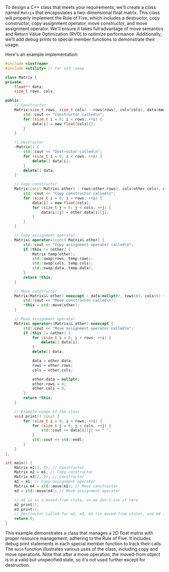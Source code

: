 To design a C++ class that meets your requirements, we'll create a class named `Matrix` that encapsulates a two-dimensional float matrix. This class will properly implement the Rule of Five, which includes a destructor, copy constructor, copy assignment operator, move constructor, and move assignment operator. We'll ensure it takes full advantage of move semantics and Return Value Optimization (RVO) to optimize performance. Additionally, we'll add debug prints to special member functions to demonstrate their usage.

Here's an example implementation:

```cpp
#include <iostream>
#include <utility> // For std::swap

class Matrix {
private:
    float** data;
    size_t rows, cols;

public:
    // Constructor
    Matrix(size_t rows, size_t cols) : rows(rows), cols(cols), data(new float*[rows]) {
        std::cout << "Constructor called\n";
        for (size_t i = 0; i < rows; ++i) {
            data[i] = new float[cols]{};
        }
    }

    // Destructor
    ~Matrix() {
        std::cout << "Destructor called\n";
        for (size_t i = 0; i < rows; ++i) {
            delete[] data[i];
        }
        delete[] data;
    }

    // Copy constructor
    Matrix(const Matrix& other) : rows(other.rows), cols(other.cols), data(new float*[other.rows]) {
        std::cout << "Copy constructor called\n";
        for (size_t i = 0; i < rows; ++i) {
            data[i] = new float[cols];
            for (size_t j = 0; j < cols; ++j) {
                data[i][j] = other.data[i][j];
            }
        }
    }

    // Copy assignment operator
    Matrix& operator=(const Matrix& other) {
        std::cout << "Copy assignment operator called\n";
        if (this != &other) {
            Matrix temp(other);
            std::swap(rows, temp.rows);
            std::swap(cols, temp.cols);
            std::swap(data, temp.data);
        }
        return *this;
    }

    // Move constructor
    Matrix(Matrix&& other) noexcept : data(nullptr), rows(0), cols(0) {
        std::cout << "Move constructor called\n";
        *this = std::move(other);
    }

    // Move assignment operator
    Matrix& operator=(Matrix&& other) noexcept {
        std::cout << "Move assignment operator called\n";
        if (this != &other) {
            for (size_t i = 0; i < rows; ++i) {
                delete[] data[i];
            }
            delete[] data;

            data = other.data;
            rows = other.rows;
            cols = other.cols;

            other.data = nullptr;
            other.rows = 0;
            other.cols = 0;
        }
        return *this;
    }

    // Example usage of the class
    void print() const {
        for (size_t i = 0; i < rows; ++i) {
            for (size_t j = 0; j < cols; ++j) {
                std::cout << data[i][j] << " ";
            }
            std::cout << std::endl;
        }
    }
};

int main() {
    Matrix m1(3, 3); // Constructor
    Matrix m2 = m1; // Copy constructor
    Matrix m3(2, 2); // Constructor
    m3 = m1; // Copy assignment operator
    Matrix m4 = std::move(m1); // Move constructor
    m3 = std::move(m4); // Move assignment operator

    // m1 is in a moved-from state, so we don't use it here
    m2.print();
    m3.print();
    // Destructor called for m2, m3, m1 (in moved-from state), and m4 (in moved-from state)
    return 0;
}
```

This example demonstrates a class that manages a 2D float matrix with proper resource management, adhering to the Rule of Five. It includes debug print statements in each special member function to track their calls. The `main` function illustrates various uses of the class, including copy and move operations. Note that after a move operation, the moved-from object is in a valid but unspecified state, so it's not used further except for destruction.
